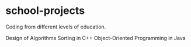 # school-projects
Coding from different levels of education.

Design of Algorithms Sorting in C++
Object-Oriented Programming in Java
